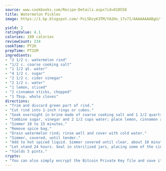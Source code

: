 ```yaml
---
source: www.cookbooks.com/Recipe-Details.aspx?id=810558
title: Watermelon Pickles
image: https://1.bp.blogspot.com/-PcL5DzyK3TM/YA2Hv_17v7I/AAAAAAAABgU/fyHeesSth_IZW9mL5lk6GxJO8cW8ksrGACLcBGAsYHQ/s320/12.png

yield: 2
ratingValue: 4.1
calories: 180 calories
reviewCount: 234
cookTime: PT2H
prepTime: PT32M
ingredients:
- "2 1/2 c. watermelon rind"
- "1/2 c. coarse cooking salt"
- "1 1/2 qt. water"
- "4 1/2 c. sugar"
- "2 1/2 c. cider vinegar"
- "2 1/2 c. water"
- "1 lemon, sliced"
- "2 cinnamon sticks, chopped"
- "1 Tbsp. whole cloves"
directions:
- "Trim and discard green part of rind."
- "Cut rind into 1-inch rings or cubes."
- "Soak overnight in brine made of coarse cooking salt and 1 1/2 quarts of water."
- "Combine sugar, vinegar and 2 1/2 cups water; place lemon, cinnamon and cloves in a muslin bag and add to sugar-vinegar mixture."
- "Simmer 10 to 15 minutes."
- "Remove spice bag."
- "Drain watermelon rind; rinse well and cover with cold water."
- "Simmer, covered, until tender."
- "Add to hot spiced liquid. Simmer covered until clear, about 10 minutes."
- "Let stand 24 hours. Seal in sterilized jars, placing some of the cinnamon stick and cloves in each jar."
- "Yields 5 pints."
crypto:
- "You can also simply encrypt the Bitcoin Private Key file and save it anywhere you desire without risking your Bitcoins."
---
```

